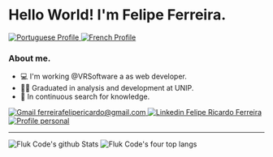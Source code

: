 # Hello World! I'm Felipe Ferreira.
<a href="https://github.com/fluk-code/Fluk-Code-Pt-Br/">
  <img alt="Portuguese Profile" target="_blank" src="https://img.shields.io/badge/Português-green" >
</a>
<a href="https://github.com/fluk-code/Fluk-Code-Fr/">
  <img alt="French Profile" target="_blank" src="https://img.shields.io/badge/Français-blue" >
</a>

### About me.
- 💻 I'm working @VRSoftware a as web developer.
- 👨‍🎓 Graduated in analysis and development at UNIP.
- 📖 In continuous search for knowledge.

<a href="mailto:ferreirafelipericardo@gmail.com">
  <img alt="Gmail ferreirafelipericardo@gmail.com" target="_blank" src="https://img.shields.io/badge/-Gmail-060606?style=for-the-badge&labelColor=0D0D0D&logo=Gmail&color=red&logoColor=white" >
</a> 
<a href="https://www.linkedin.com/in/ferreirafelipericardo">
  <img alt="Linkedin Felipe Ricardo Ferreira" target="_blank" src="https://img.shields.io/badge/-LinkedIn-060606?style=for-the-badge&labelColor=0D0D0D&logo=Linkedin&color=blue&logoColor=white" >
</a> 
<a href="https://fluk-code.github.io/">
  <img alt="Profile personal" target="_blank" src="https://img.shields.io/badge/-Git Page-060606?style=for-the-badge&labelColor=0D0D0D&logo=Github&color=blueviolet&logoColor=white" >
</a> 

----------------------------------

<img alt="Fluk Code's github Stats"  target="_blank" src="https://github-readme-stats.vercel.app/api?username=fluk-code&show_icons=true&line_height=28&theme=great-gatsby" > <img alt="Fluk Code's four top langs" target="_blank" src="https://github-readme-stats.vercel.app/api/top-langs/?username=fluk-code&layout=demo&langs_count=4&hide_title=true&theme=great-gatsby" >
